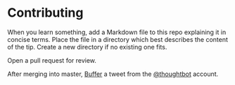 # Contributing

When you learn something,
add a Markdown file to
this repo explaining it in concise terms.
Place the file in a directory
which best describes
the content of the tip.
Create a new directory if no existing one fits.

Open a pull request for review.

After merging into master,
[Buffer](https://bufferapp.com) a tweet from the
[@thoughtbot](https://twitter.com/thoughtbot) account.
